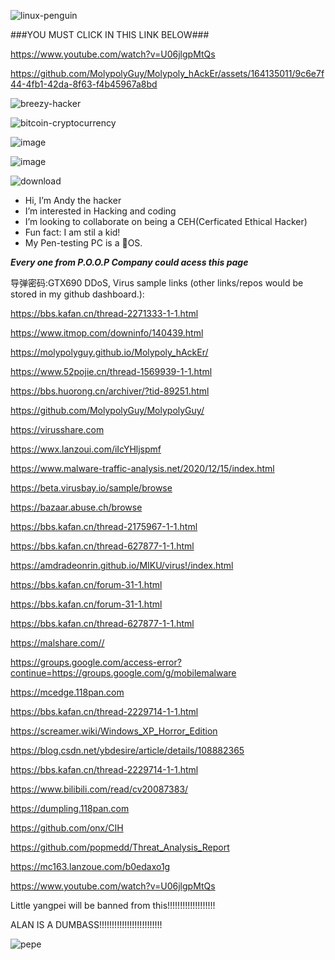 
![linux-penguin](https://github.com/MolypolyGuy/Molypoly_hAckEr/assets/164135011/40724488-6bcb-4fca-b7b2-a5d5695779e4)

###YOU MUST CLICK IN THIS LINK BELOW###

https://www.youtube.com/watch?v=U06jlgpMtQs

https://github.com/MolypolyGuy/Molypoly_hAckEr/assets/164135011/9c6e7f44-4fb1-42da-8f63-f4b45967a8bd

![breezy-hacker](https://github.com/MolypolyGuy/Molypoly_hAckEr/assets/164135011/a89f7edf-82ea-469f-890e-384e4b977a0e)

![bitcoin-cryptocurrency](https://github.com/MolypolyGuy/Molypoly_hAckEr/assets/164135011/fc7e5f39-8ca2-4931-8e0b-318c713a2b00)

![image](https://github.com/MolypolyGuy/Molypoly_hAckEr/assets/164135011/1570c80d-3ecc-4b50-a90e-34723a47bae8)

![image](https://github.com/MolypolyGuy/Molypoly_hAckEr/assets/164135011/2888e5e0-87bf-4d44-8f7e-a23f21134322)

![download](https://github.com/MolypolyGuy/Molypoly_hAckEr/assets/164135011/c75b5a30-fcd5-460e-ae87-04d119f551a3)
- Hi, I’m Andy the hacker
- I’m interested in Hacking and coding
- I’m looking to collaborate on being a CEH(Cerficated Ethical Hacker)
- Fun fact: I am stil a kid!
- My Pen-testing PC is a OS.

*****************Every one from P.O.O.P Company could acess this page*****************

导弹密码:GTX690
DDoS, Virus sample links (other links/repos would be stored in my github dashboard.):

https://bbs.kafan.cn/thread-2271333-1-1.html

https://www.itmop.com/downinfo/140439.html

https://molypolyguy.github.io/Molypoly_hAckEr/

https://www.52pojie.cn/thread-1569939-1-1.html

https://bbs.huorong.cn/archiver/?tid-89251.html

https://github.com/MolypolyGuy/MolypolyGuy/

https://virusshare.com

https://wwx.lanzoui.com/iIcYHljspmf

https://www.malware-traffic-analysis.net/2020/12/15/index.html

https://beta.virusbay.io/sample/browse

https://bazaar.abuse.ch/browse

https://bbs.kafan.cn/thread-2175967-1-1.html

https://bbs.kafan.cn/thread-627877-1-1.html

https://amdradeonrin.github.io/MIKU/virus!/index.html

https://bbs.kafan.cn/forum-31-1.html

https://bbs.kafan.cn/forum-31-1.html

https://bbs.kafan.cn/thread-627877-1-1.html

https://malshare.com//

https://groups.google.com/access-error?continue=https://groups.google.com/g/mobilemalware

https://mcedge.118pan.com

https://bbs.kafan.cn/thread-2229714-1-1.html

https://screamer.wiki/Windows_XP_Horror_Edition

https://blog.csdn.net/ybdesire/article/details/108882365

https://bbs.kafan.cn/thread-2229714-1-1.html

https://www.bilibili.com/read/cv20087383/

https://dumpling.118pan.com

https://github.com/onx/CIH

https://github.com/popmedd/Threat_Analysis_Report

https://mc163.lanzoue.com/b0edaxo1g

https://www.youtube.com/watch?v=U06jlgpMtQs

Little yangpei will be banned from this!!!!!!!!!!!!!!!!!!!



ALAN IS A DUMBASS!!!!!!!!!!!!!!!!!!!!!!!!!

![pepe](https://github.com/MolypolyGuy/Molypoly_hAckEr/assets/164135011/025e01dc-ae37-451a-852f-3bc46d6bf3c5)

